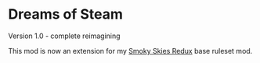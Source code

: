 # Dreams of Steam

Version 1.0 - complete reimagining

This mod is now an extension for my [Smoky Skies Redux](https://github.com/SpacedOutChicken/Smoky-Skies-Redux) base ruleset mod.